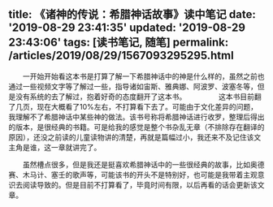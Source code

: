 title: 《诸神的传说：希腊神话故事》读中笔记
date: '2019-08-29 23:41:35'
updated: '2019-08-29 23:43:06'
tags: [读书笔记, 随笔]
permalink: /articles/2019/08/29/1567093295295.html
---
  一开始开始看这本书是打算了解一下希腊神话中的神是什么样的，虽然之前也通过一些视频文字等了解过一些，指导诸如宙斯、雅典娜、阿波罗、波塞冬等，但是没有系统的去了解过，抱着好奇的态度翻开了这本书。
  
  这本书目前翻了几页，现在大概看了10%左右，不打算看下去了。可能由于文化差异的问题，我理解不了希腊神话中某些神的做法。该书号称将希腊神话进行收罗，整理后得出的版本，是很经典的书籍。可是给我的感觉是整个书杂乱无章（不排除存在翻译的原因），还没之前读的儿童读物讲的清楚，再就是篇幅过小，我还来不及记住该文主角是谁，这一章就讲完了。

  虽然槽点很多，但是我还是挺喜欢希腊神话中的一些很经典的故事，比如奥德赛、木马计、塞壬的歌声等，可能该书的开头不是特别好，也可能是我带着主观意识去阅读导致的。但是目前不打算看了，毕竟时间有限，以后再看的话会更新该文章。
